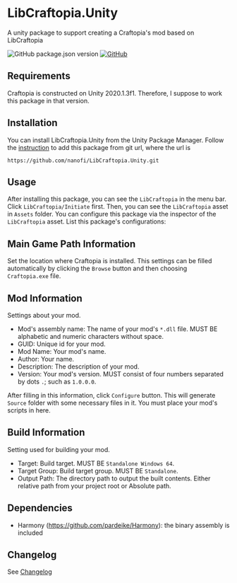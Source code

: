 # LibCraftopia.Unity
A unity package to support creating a Craftopia's mod based on LibCraftopia

![GitHub package.json version](https://img.shields.io/github/package-json/v/nanofi/LibCraftopia.Unity)
[![GitHub](https://img.shields.io/github/license/nanofi/LibCraftopia.Unity)](LICENSE.md)

## Requirements

Craftopia is constructed on Unity 2020.1.3f1. Therefore, I suppose to work this package in that version.

## Installation

You can install LibCraftopia.Unity from the Unity Package Manager. Follow the [instruction](https://docs.unity3d.com/Manual/upm-ui-giturl.html) to add this package from git url, where the url is
```
https://github.com/nanofi/LibCraftopia.Unity.git
```

## Usage

After installing this package, you can see the `LibCraftopia` in the menu bar. Click `LibCraftopia/Initiate` first. Then, you can see the `LibCraftopia` asset in `Assets` folder. You can configure this package via the inspector of the `LibCraftopia` asset. List this package's configurations:

## Main Game Path Information

Set the location where Craftopia is installed. This settings can be filled automatically by clicking the `Browse` button and then choosing `Craftopia.exe` file.

## Mod Information

Settings about your mod. 
- Mod's assembly name: The name of your mod's `*.dll` file. MUST BE alphabetic and numeric characters without space.
- GUID: Unique id for your mod. 
- Mod Name: Your mod's name.
- Author: Your name.
- Description: The description of your mod.
- Version: Your mod's version. MUST consist of four numbers separated by dots `.`; such as `1.0.0.0`.

After filling in this information, click `Configure` button. This will generate `Source` folder with some necessary files in it. You must place your mod's scripts in here.

## Build Information

Setting used for building your mod.
- Target: Build target. MUST BE `Standalone Windows 64`.
- Target Group: Build target group. MUST BE `Standalone`.
- Output Path: The directory path to output the built contents. Either relative path from your project root or Absolute path.

## Dependencies

- Harmony (https://github.com/pardeike/Harmony): the binary assembly is included

## Changelog

See [Changelog](CHANGELOG.md)